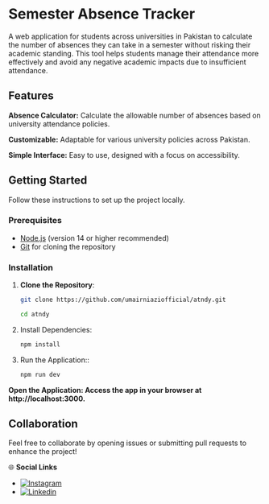 # Semester Absence Tracker
A web application for students across universities in Pakistan to calculate the number of absences they can take in a semester without risking their academic standing. This tool helps students manage their attendance more effectively and avoid any negative academic impacts due to insufficient attendance.

## Features
**Absence Calculator:** Calculate the allowable number of absences based on university attendance policies.

**Customizable:** Adaptable for various university policies across Pakistan.

**Simple Interface:** Easy to use, designed with a focus on accessibility.

## Getting Started

Follow these instructions to set up the project locally.

### Prerequisites

- [Node.js](https://nodejs.org/) (version 14 or higher recommended)
- [Git](https://git-scm.com/) for cloning the repository

### Installation
1. **Clone the Repository**:
   ```bash
   git clone https://github.com/umairniaziofficial/atndy.git

   cd atndy
2. Install Dependencies:
   ```bash
   npm install
   ```
3. Run the Application::
   ```bash
   npm run dev
   ```

**Open the Application: Access the app in your browser at http://localhost:3000.**

## Collaboration

Feel free to collaborate by opening issues or submitting pull requests to enhance the project!

🌐 **Social Links**

- [![Instagram](https://img.shields.io/badge/Instagram-%40nizzypedia-red)](https://www.instagram.com/nizzypedia/)
- [![Linkedin](https://img.shields.io/badge/Linkedin-%40nizzypedia-blue)](https://www.linkedin.com/in/nizzypedia/)
